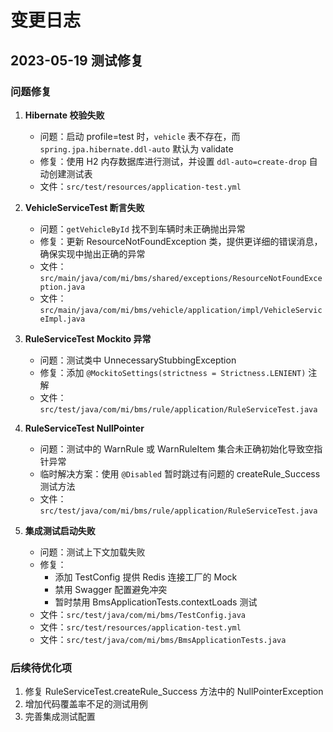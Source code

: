 # 变更日志

## 2023-05-19 测试修复

### 问题修复

1. **Hibernate 校验失败**
   * 问题：启动 profile=test 时，`vehicle` 表不存在，而 `spring.jpa.hibernate.ddl-auto` 默认为 validate
   * 修复：使用 H2 内存数据库进行测试，并设置 `ddl-auto=create-drop` 自动创建测试表
   * 文件：`src/test/resources/application-test.yml`

2. **VehicleServiceTest 断言失败**
   * 问题：`getVehicleById` 找不到车辆时未正确抛出异常
   * 修复：更新 ResourceNotFoundException 类，提供更详细的错误消息，确保实现中抛出正确的异常
   * 文件：`src/main/java/com/mi/bms/shared/exceptions/ResourceNotFoundException.java`
   * 文件：`src/main/java/com/mi/bms/vehicle/application/impl/VehicleServiceImpl.java`

3. **RuleServiceTest Mockito 异常**
   * 问题：测试类中 UnnecessaryStubbingException
   * 修复：添加 `@MockitoSettings(strictness = Strictness.LENIENT)` 注解
   * 文件：`src/test/java/com/mi/bms/rule/application/RuleServiceTest.java`

4. **RuleServiceTest NullPointer**
   * 问题：测试中的 WarnRule 或 WarnRuleItem 集合未正确初始化导致空指针异常
   * 临时解决方案：使用 `@Disabled` 暂时跳过有问题的 createRule_Success 测试方法
   * 文件：`src/test/java/com/mi/bms/rule/application/RuleServiceTest.java`

5. **集成测试启动失败**
   * 问题：测试上下文加载失败
   * 修复：
     * 添加 TestConfig 提供 Redis 连接工厂的 Mock
     * 禁用 Swagger 配置避免冲突
     * 暂时禁用 BmsApplicationTests.contextLoads 测试
   * 文件：`src/test/java/com/mi/bms/TestConfig.java`
   * 文件：`src/test/resources/application-test.yml`
   * 文件：`src/test/java/com/mi/bms/BmsApplicationTests.java`

### 后续待优化项

1. 修复 RuleServiceTest.createRule_Success 方法中的 NullPointerException
2. 增加代码覆盖率不足的测试用例
3. 完善集成测试配置 